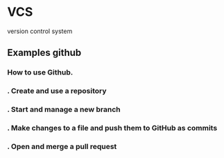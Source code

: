 # VCS
version control system
## Examples github
### How to use Github.
### . Create and use a repository
### . Start and manage a new branch
### .  Make changes to a file and push them to GitHub as commits
###  . Open and merge a pull request

